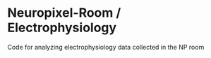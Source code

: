 # Neuropixel-Room  / Electrophysiology
Code for analyzing electrophysiology data collected in the NP room
